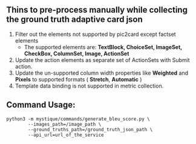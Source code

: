 ## Thins to pre-process manually while collecting the ground truth adaptive card json
 1. Filter out the elements not supported by pic2card except factset elements 
    - The supported elements are: **TextBlock, ChoiceSet, ImageSet, CheckBox, 
                                    ColumnSet, Image, ActionSet**
 2. Update the action elements as separate set of ActionSets with Submit action.
 3. Update the un-supported column width properties like **Weighted** and 
    **Pixels** to supported formats ( **Stretch**, **Automatic** )
 4. Template data binding is not supported in metric collection.

## Command Usage:

```shell
python3 -m mystique/commands/generate_bleu_score.py \
        --images_path=/image_path \
        --ground_truths_path=/ground_truth_json_path \
        --api_url=url_of_the_service
```